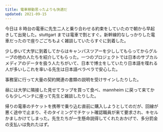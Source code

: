 ```yaml
---
title: 電車移動思ったよりも快適だ
updated: 2021-09-15
---
```


今日は 8 時台の電車に先生二人と乗り合わせる約束をしていたので朝から早起きして出発した。stuttgart までは電車で割とすぐ。新幹線的なしっかりした電車だったので座りごごちもよく雑談していたらすぐに到着した。

少し歩いて大学に到着してからはキャンパスツアーを少ししてもらってからグループの他の人たちを紹介してもらった。一つのプロジェクトでは日本のサブカルメディアのデータを扱う人たちがいて、日本で博士をしていたり日本語を喋れる人が多いしこれを率いる先生は日本語ペラペラで安心した。

事務室に行って大量の契約関連の書類の説明を受けサインしたりした。

昼には大学に隣接した見せてラップを買って食べ、mannheim に戻って来てからも少しベンチに座って先生と雑談したりした。

帰りの電車のチケットを携帯で乗り込む直前に購入しようとしてのだが、回線が悪く途中で止まり、そのタイミングでチケット確認職員が来て要求され、キセルかましかけてしまった。先生たちが一生懸命説得してくれたおかげで、多分罰金の支払いは免れたはず。
